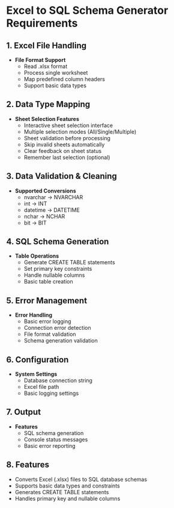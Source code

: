 # Excel to SQL Schema Generator Requirements

## 1. Excel File Handling

- **File Format Support**
  - Read .xlsx format
  - Process single worksheet
  - Map predefined column headers
  - Support basic data types

## 2. Data Type Mapping
- **Sheet Selection Features**
  - Interactive sheet selection interface
  - Multiple selection modes (All/Single/Multiple)
  - Sheet validation before processing
  - Skip invalid sheets automatically
  - Clear feedback on sheet status
  - Remember last selection (optional)

## 3. Data Validation & Cleaning

- **Supported Conversions**
  - nvarchar → NVARCHAR
  - int → INT
  - datetime → DATETIME
  - nchar → NCHAR
  - bit → BIT

## 4. SQL Schema Generation

- **Table Operations**
  - Generate CREATE TABLE statements
  - Set primary key constraints
  - Handle nullable columns
  - Basic table creation

## 5. Error Management

- **Error Handling**
  - Basic error logging
  - Connection error detection
  - File format validation
  - Schema generation validation

## 6. Configuration

- **System Settings**
  - Database connection string
  - Excel file path
  - Basic logging settings

## 7. Output

- **Features**
  - SQL schema generation
  - Console status messages
  - Basic error reporting

## 8. Features

- Converts Excel (.xlsx) files to SQL database schemas
- Supports basic data types and constraints
- Generates CREATE TABLE statements
- Handles primary key and nullable columns